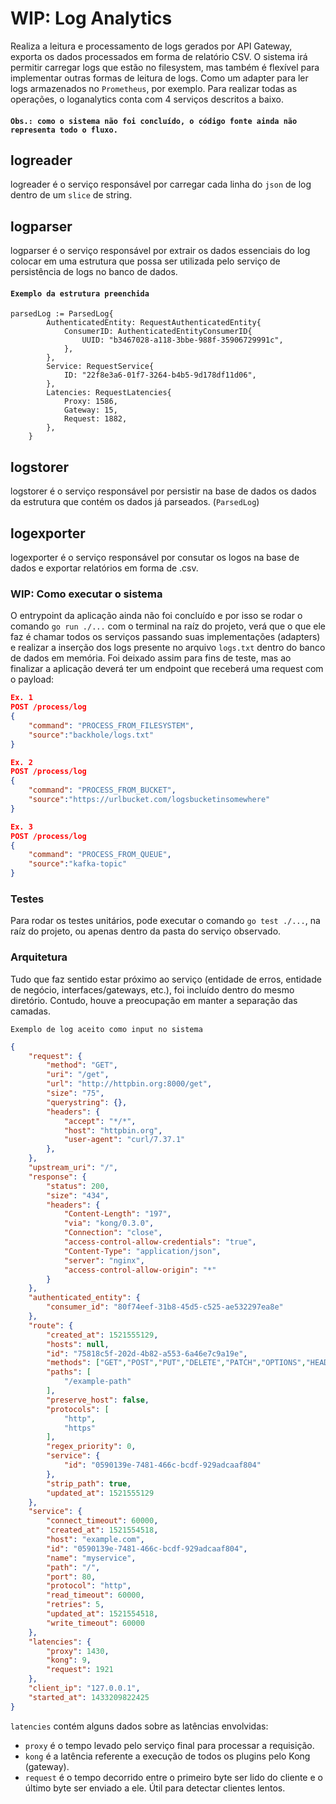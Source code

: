 # WIP: Log Analytics
Realiza a leitura e processamento de logs gerados por API Gateway, exporta os dados processados em forma de relatório CSV. 
O sistema irá permitir carregar logs que estão no filesystem, mas também é flexível para implementar outras formas de leitura de logs. Como um adapter para ler logs armazenados no `Prometheus`, por exemplo. Para realizar todas as operações, o loganalytics conta com 4 serviços descritos a baixo. 
####  `Obs.: como o sistema não foi concluído, o código fonte ainda não representa todo o fluxo.`
## logreader
logreader é o serviço responsável por carregar cada linha do `json` de log dentro de um `slice` de string. 

## logparser
logparser é o serviço responsável por extrair os dados essenciais do log colocar em uma estrutura que possa ser utilizada pelo serviço de persistência de logs no
banco de dados. 
#### `Exemplo da estrutura preenchida`
```golang
parsedLog := ParsedLog{
		AuthenticatedEntity: RequestAuthenticatedEntity{
			ConsumerID: AuthenticatedEntityConsumerID{
				UUID: "b3467028-a118-3bbe-988f-35906729991c",
			},
		},
		Service: RequestService{
			ID: "22f8e3a6-01f7-3264-b4b5-9d178df11d06",
		},
		Latencies: RequestLatencies{
			Proxy: 1586,
			Gateway: 15,
			Request: 1882,
		},
	}
```

## logstorer
logstorer é o serviço responsável por persistir na base de dados os dados da estrutura que contém os dados já parseados. (`ParsedLog`)

## logexporter
logexporter é o serviço responsável por consutar os logos na base de dados e exportar relatórios em forma de .csv. 

### WIP: Como executar o sistema
O entrypoint da aplicação ainda não foi concluído e por isso se rodar o comando 
``go run ./...`` com o terminal na raíz do projeto, verá que o que ele faz é chamar todos os serviços passando suas implementações (adapters) e realizar a inserção dos logs presente no arquivo `logs.txt` dentro do banco de dados em memória. Foi deixado assim para fins de teste, mas ao finalizar a aplicação deverá ter um endpoint que receberá uma request com o payload: 

```json
Ex. 1
POST /process/log
{
    "command": "PROCESS_FROM_FILESYSTEM",
    "source":"backhole/logs.txt"
}
```
```json
Ex. 2
POST /process/log
{
    "command": "PROCESS_FROM_BUCKET",
    "source":"https://urlbucket.com/logsbucketinsomewhere"
}
```
```json
Ex. 3
POST /process/log
{
    "command": "PROCESS_FROM_QUEUE",
    "source":"kafka-topic"
}
```
### Testes
Para rodar os testes unitários, pode executar o comando `go test ./...`, na raíz do projeto, ou apenas dentro da pasta do serviço observado.

### Arquitetura
Tudo que faz sentido estar próximo ao serviço (entidade de erros, entidade de negócio, interfaces/gateways, etc.), foi incluído dentro do mesmo diretório. Contudo, houve a preocupação em manter a separação das camadas.


`Exemplo de log aceito como input no sistema`

```json
{
    "request": {
        "method": "GET",
        "uri": "/get",
        "url": "http://httpbin.org:8000/get",
        "size": "75",
        "querystring": {},
        "headers": {
            "accept": "*/*",
            "host": "httpbin.org",
            "user-agent": "curl/7.37.1"
        },
    },
    "upstream_uri": "/",
    "response": {
        "status": 200,
        "size": "434",
        "headers": {
            "Content-Length": "197",
            "via": "kong/0.3.0",
            "Connection": "close",
            "access-control-allow-credentials": "true",
            "Content-Type": "application/json",
            "server": "nginx",
            "access-control-allow-origin": "*"
        }
    },
    "authenticated_entity": {
        "consumer_id": "80f74eef-31b8-45d5-c525-ae532297ea8e"
    },
    "route": {
        "created_at": 1521555129,
        "hosts": null,
        "id": "75818c5f-202d-4b82-a553-6a46e7c9a19e",
        "methods": ["GET","POST","PUT","DELETE","PATCH","OPTIONS","HEAD"],
        "paths": [
            "/example-path"
        ],
        "preserve_host": false,
        "protocols": [
            "http",
            "https"
        ],
        "regex_priority": 0,
        "service": {
            "id": "0590139e-7481-466c-bcdf-929adcaaf804"
        },
        "strip_path": true,
        "updated_at": 1521555129
    },
    "service": {
        "connect_timeout": 60000,
        "created_at": 1521554518,
        "host": "example.com",
        "id": "0590139e-7481-466c-bcdf-929adcaaf804",
        "name": "myservice",
        "path": "/",
        "port": 80,
        "protocol": "http",
        "read_timeout": 60000,
        "retries": 5,
        "updated_at": 1521554518,
        "write_timeout": 60000
    },
    "latencies": {
        "proxy": 1430,
        "kong": 9,
        "request": 1921
    },
    "client_ip": "127.0.0.1",
    "started_at": 1433209822425
}
```
`latencies` contém alguns dados sobre as latências envolvidas:

-   `proxy`  é o tempo levado pelo serviço final para processar a requisição.
-   `kong`  é a latência referente a execução de todos os plugins pelo Kong (gateway).
-   `request`  é o tempo decorrido entre o primeiro byte ser lido do cliente e o último byte ser enviado a ele. Útil para detectar clientes lentos.
